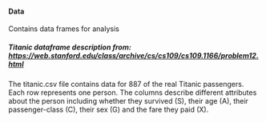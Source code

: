 #### Data
Contains data frames for analysis

##### Titanic dataframe description from: https://web.stanford.edu/class/archive/cs/cs109/cs109.1166/problem12.html
The titanic.csv file contains data for 887 of the real Titanic passengers. Each row represents one person. The columns describe different attributes about the person including whether they survived (S), their age (A), their passenger-class (C), their sex (G) and the fare they paid (X).
